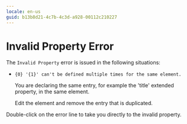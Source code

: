 ```yaml
---
locale: en-us
guid: b13b8d21-4c7b-4c3d-a928-00112c210227
---
```


# Invalid Property Error

The `Invalid Property` error is issued in the following situations:

* `{0} '{1}' can't be defined multiple times for the same element.`
  
    You are declaring the same entry, for example the 'title' extended property, in the same element.

    Edit the element and remove the entry that is duplicated.

Double-click on the error line to take you directly to the invalid property.
